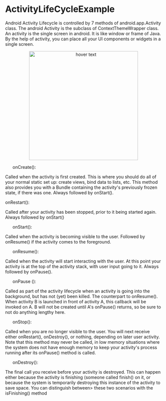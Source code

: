 # ActivityLifeCycleExample
Android Activity Lifecycle is controlled by 7 methods of android.app.Activity class. The android Activity is the subclass of ContextThemeWrapper class.
An activity is the single screen in android. It is like window or frame of Java.
By the help of activity, you can place all your UI components or widgets in a single screen.

<p align="center">
  <img src="https://static.javatpoint.com/images/androidimages/Android-Activity-Lifecycle.png" width="350" title="hover text">
</p>
<ol>onCreate():</ol>

<p>Called when the activity is first created. This is where you should do all of your normal static set up: create views, bind data to lists, etc. This method also provides      you with a Bundle containing the activity's previously frozen state, if there was one. Always followed by onStart().</p

<ol> onRestart():</ol>

<p>Called after your activity has been stopped, prior to it being started again. Always followed by onStart()</p>

<ol>onStart():</ol>

<p>Called when the activity is becoming visible to the user. Followed by onResume() if the activity comes to the foreground.</p>

<ol>onResume():</ol>

<p>Called when the activity will start interacting with the user. At this point your activity is at the top of the activity stack, with user input going to it. Always followed by onPause().</p>

<ol>onPause ():</ol>

<p>Called as part of the activity lifecycle when an activity is going into the background, but has not (yet) been killed. The counterpart to onResume(). When activity B is launched in front of activity A, this callback will be invoked on A. B will not be created until A's onPause() returns, so be sure to not do anything lengthy here.</p>

<ol>onStop():</ol>

<p>Called when you are no longer visible to the user. You will next receive either onRestart(), onDestroy(), or nothing, depending on later user activity. Note that this method may never be called, in low memory situations where the system does not have enough memory to keep your activity's process running after its onPause() method is called.</p>

<ol>onDestroy():</ol>

<p>The final call you receive before your activity is destroyed. This can happen either because the activity is finishing (someone called finish() on it, or because the system is temporarily destroying this instance of the activity to save space. You can distinguish between> these two scenarios with the isFinishing() method</p>
